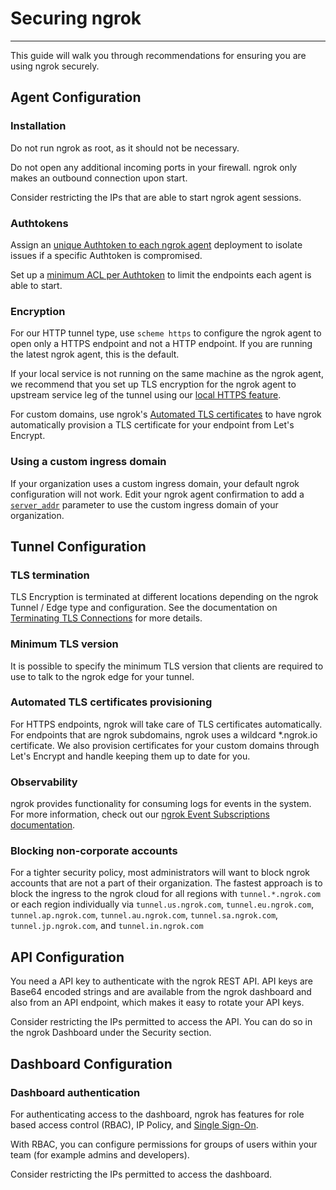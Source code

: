 # Securing ngrok
--------------

This guide will walk you through recommendations for ensuring you are using ngrok securely.

## Agent Configuration

### Installation

Do not run ngrok as root, as it should not be necessary.

Do not open any additional incoming ports in your firewall. ngrok only makes an outbound connection upon start.

Consider restricting the IPs that are able to start ngrok agent sessions.

### Authtokens

Assign an [unique Authtoken to each ngrok agent](/secure-tunnels#authtoken-per-agent) deployment to isolate issues if a specific Authtoken is compromised.

Set up a [minimum ACL per Authtoken](/secure-tunnels#authtoken-acl-enforcement) to limit the endpoints each agent is able to start.

### Encryption

For our HTTP tunnel type, use `scheme https` to configure the ngrok agent to open only a HTTPS endpoint and not a HTTP endpoint. If you are running the latest ngrok agent, this is the default.

If your local service is not running on the same machine as the ngrok agent, we recommend that you set up TLS encryption for the ngrok agent to upstream service leg of the tunnel using our [local HTTPS feature](/secure-tunnels#http-tunnels-local-https).

For custom domains, use ngrok's [Automated TLS certificates](/cloud-edge#automated-certs) to have ngrok automatically provision a TLS certificate for your endpoint from Let's Encrypt.

### Using a custom ingress domain

If your organization uses a custom ingress domain, your default ngrok configuration will not work. Edit your ngrok agent confirmation to add a [`server_addr`](/ngrok-agent/config#config-server-addr) parameter to use the custom ingress domain of your organization.

## Tunnel Configuration

### TLS termination

TLS Encryption is terminated at different locations depending on the ngrok Tunnel / Edge type and configuration. See the documentation on [Terminating TLS Connections](/cloud-edge#terminating-tls-connections) for more details.

### Minimum TLS version

It is possible to specify the minimum TLS version that clients are required to use to talk to the ngrok edge for your tunnel.

### Automated TLS certificates provisioning

For HTTPS endpoints, ngrok will take care of TLS certificates automatically. For endpoints that are ngrok subdomains, ngrok uses a wildcard \*.ngrok.io certificate. We also provision certificates for your custom domains through Let's Encrypt and handle keeping them up to date for you.

### Observability

ngrok provides functionality for consuming logs for events in the system. For more information, check out our [ngrok Event Subscriptions documentation](/cloud-edge#observability).

### Blocking non-corporate accounts

For a tighter security policy, most administrators will want to block ngrok accounts that are not a part of their organization. The fastest approach is to block the ingress to the ngrok cloud for all regions with `tunnel.*.ngrok.com` or each region individually via `tunnel.us.ngrok.com`, `tunnel.eu.ngrok.com`, `tunnel.ap.ngrok.com`, `tunnel.au.ngrok.com`, `tunnel.sa.ngrok.com`, `tunnel.jp.ngrok.com`, and `tunnel.in.ngrok.com`


## API Configuration

You need a API key to authenticate with the ngrok REST API. API keys are Base64 encoded strings and are available from the ngrok dashboard and also from an API endpoint, which makes it easy to rotate your API keys.

Consider restricting the IPs permitted to access the API. You can do so in the ngrok Dashboard under the Security section.

## Dashboard Configuration

### Dashboard authentication

For authenticating access to the dashboard, ngrok has features for role based access control (RBAC), IP Policy, and [Single Sign-On](/platform/dashboard#dashboard-sso).

With RBAC, you can configure permissions for groups of users within your team (for example admins and developers).

Consider restricting the IPs permitted to access the dashboard.









